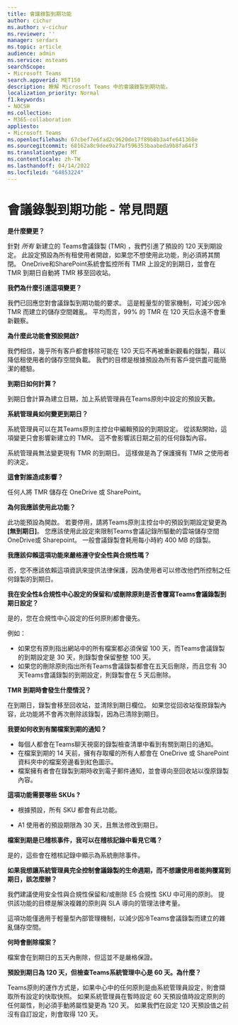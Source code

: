 ```yaml
---
title: 會議錄製到期功能
author: cichur
ms.author: v-cichur
ms.reviewer: ''
manager: serdars
ms.topic: article
audience: admin
ms.service: msteams
searchScope:
- Microsoft Teams
search.appverid: MET150
description: 瞭解 Microsoft Teams 中的會議錄製到期功能。
localization_priority: Normal
f1.keywords:
- NOCSH
ms.collection:
- M365-collaboration
appliesto:
- Microsoft Teams
ms.openlocfilehash: 67cbef7e6fad2c9620de17f89b8b3a4fe641368e
ms.sourcegitcommit: 68162a8c9dee9a27af596353baabeda9b8fa64f3
ms.translationtype: MT
ms.contentlocale: zh-TW
ms.lasthandoff: 04/14/2022
ms.locfileid: "64853224"
---
```

# <a name="meeting-recording-expiration-feature---frequently-asked-questions"></a>會議錄製到期功能 - 常見問題

**是什麼變更？**

針對 *所有* 新建立的 Teams會議錄製 (TMR) ，我們引進了預設的 120 天到期設定。 此設定預設為所有租使用者開啟，如果您不想使用此功能，則必須將其關閉。 OneDrive和SharePoint系統會監控所有 TMR 上設定的到期日，並會在 TMR 到期日自動將 TMR 移至回收站。

**我們為什麼引進這項變更？**

我們已回應您對會議錄製到期功能的要求。 這是輕量型的管家機制，可減少因冷 TMR 而建立的儲存空間雜亂。 平均而言，99% 的 TMR 在 120 天后永遠不會重新觀察。

**為什麼此功能會預設開啟?**

我們相信，幾乎所有客戶都會移除可能在 120 天后不再被重新觀看的錄製，藉以降低租使用者的儲存空間負載。 我們的目標是根據預設為所有客戶提供盡可能簡潔的體驗。

**到期日如何計算？**

到期日會計算為建立日期，加上系統管理員在Teams原則中設定的預設天數。

**系統管理員如何變更到期日？**

系統管理員可以在其Teams原則主控台中編輯預設的到期設定。 從該點開始，這項變更只會影響新建立的 TMR。 這不會影響該日期之前的任何錄製內容。

系統管理員無法變更現有 TMR 的到期日。 這樣做是為了保護擁有 TMR 之使用者的決定。

**這會對誰造成影響？**

任何人將 TMR 儲存在 OneDrive 或 SharePoint。

**為何我應該使用此功能？**

此功能預設為開啟。 若要停用，請將Teams原則主控台中的預設到期設定變更為 **[無到期日]**。
您應該使用此設定來限制Teams會議記錄所驅動的雲端儲存空間OneDrive或 Sharepoint。 一般會議錄製會耗用每小時約 400 MB 的錄製。

**我應該仰賴這項功能來嚴格遵守安全性與合規性嗎？**

否，您不應該依賴這項資訊來提供法律保護，因為使用者可以修改他們所控制之任何錄製的到期日。

**我在安全性&合規性中心設定的保留和/或刪除原則是否會覆寫Teams會議錄製到期日設定？**

是的，您在合規性中心設定的任何原則都會優先。

例如：

- 如果您有原則指出網站中的所有檔案都必須保留 100 天，而Teams會議錄製的到期設定是 30 天，則錄製會保留整整 100 天。
- 如果您的刪除原則指出所有Teams會議錄製都會在五天后刪除，而且您有 30 天Teams會議錄製的到期設定，則錄製會在 5 天后刪除。

**TMR 到期時會發生什麼情況？**

在到期日，錄製會移至回收站，並清除到期日欄位。 如果您從回收站復原錄製內容，此功能將不會再次刪除該錄製，因為已清除到期日。

**我要如何收到有關檔案到期的通知？**

- 每個人都會在Teams聊天視窗的錄製檢查清單中看到有關到期日的通知。
- 在檔案到期的 14 天前，擁有存取權的所有人都會在 OneDrive 或 SharePoint 資料夾中的檔案旁邊看到紅色圖示。
- 檔案擁有者會在錄製到期時收到電子郵件通知，並會導向至回收站以復原錄製內容。

**這項功能需要哪些 SKUs ?**

- 根據預設，所有 SKU 都會有此功能。

- A1 使用者的預設期限為 30 天，且無法修改到期日。

**檔案到期是已稽核事件，我可以在稽核記錄中看見它嗎？**

是的，這些會在稽核記錄中顯示為系統刪除事件。

**如果我想讓系統管理員完全控制會議錄製的生命週期，而不想讓使用者能夠覆寫到期日，該怎麼辦？**

我們建議使用安全性與合規性保留和/或刪除 E5 合規性 SKU 中可用的原則。 提供該功能的目標是解決複雜的原則與 SLA 導向的管理法律考量。

這項功能僅適用于輕量型內部管理機制，以減少因冷Teams會議錄製而建立的雜亂儲存空間。

**何時會刪除檔案？**

檔案會在到期日的五天內刪除，但這並不是嚴格保證。

**預設到期日為 120 天，但檢查Teams系統管理中心是 60 天。為什麼？**

Teams原則的運作方式是，如果中心中的任何原則是由系統管理員設定，則會擷取所有設定的快取快照。 如果系統管理員在暫時設定 60 天預設值時設定原則的任何屬性，則必須手動將屬性變更為 120 天。 如果我們在設定 120 天預設值之前沒有自訂設定，則會取得 120 天。
